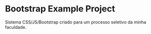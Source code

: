 # Bootstrap Example Project

Sistema CSS/JS/Bootstrap criado para um processo seletivo da minha faculdade.

